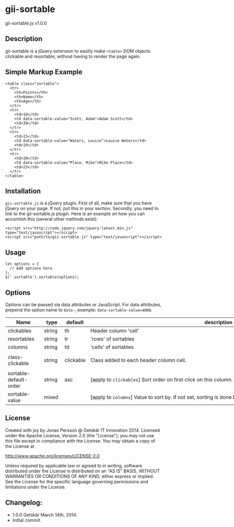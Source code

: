 gii-sortable
============
gii-sortable.js v1.0.0

Description
-----------

gii-sortable is a jQuery extension to easilly make `<table>` DOM
objects clickable and resortable, without having to render the page
again.

Simple Markup Example
---------------------

    <table class="sortable">
      <tr>
        <th>Points</th>
        <th>Name</th>
        <th>Age</th>
      </tr>
      <tr>
        <td>10</td>
        <td data-sortable-value="Scott, Adam">Adam Scott</td>
        <td>39</td>
      </tr>
      <tr>
        <td>15</td>
        <td data-sortable-value="Waters, Louice">Louice Waters</td>
        <td>19</td>
      </tr>
      <tr>
        <td>20</td>
        <td data-sortable-value="Place, Mike">Mike Place</td>
        <td>23</td>
      </tr>
    </table>
    
Installation
------------
`gii-sortable.js` is a jQuery plugin. First of all, make sure that you have jQuery on your page. If not, put this in your <head> section. Secondly, you need to link to the gii-sortable.js plugin. Here is an example on how you can accomlish this (several other methods exist):
  
    <script src="http://code.jquery.com/jquery-latest.min.js" type="text/javascript"></script>
    <script src="path/to/gii-sortable.js" type="text/javascript"></script>

Usage
-----
    let options = {
      // Add options here
    };
    $('.sortable').sortable(options);

Options
-------
Options can be passed via data attributes or JavaScript. For data attributes, prepend the option name to `data-`, example: `data-sortable-value=4000`.
<table class="table table-bordered table-striped" style="width: 1110px;">
                <thead>
                <tr>
                    <th style="width: 100px;">
                        Name</th>
                    <th style="width: 50px;">
                        type</th>
                    <th style="width: 50px;">
                        default</th>
                    <th>
                        description</th>
                </tr>
                </thead>
                <tbody>
                <tr>
                    <td>
                        clickables</td>
                    <td>
                        string</td>
                    <td>
                        th</td>
                    <td>
                        Header column 'cell'</td>
                </tr>
                <tr>
                    <td>
                        resortables</td>
                    <td>
                        string</td>
                    <td>
                        tr</td>
                    <td>
                        'rows' of sortables</td>
                </tr>
                <tr>
                    <td>
                        columns</td>
                    <td>
                        string</td>
                    <td>
                        td</td>
                    <td>
                        'cells' of sortables</td>
                </tr>
                <tr>
                    <td>
                        class-clickable</td>
                    <td>
                        string</td>
                    <td>
                        clickable</td>
                    <td>
                        <p>
                            Class added to each header column cell.</p>
                    </td>
                </tr>
                <tr>
                    <td>
                        sortable-default-order</td>
                    <td>
                        string</td>
                    <td>
                        asc</td>
                    <td>
                        [apply to&nbsp;<code>clickables</code>] Sort order on first click on this column. Set to <code>asc</code>&nbsp;for ascending or <code>desc</code>&nbsp;for descending.</td>
                </tr>
                <tr>
                    <td>
                        sortable-value</td>
                    <td>
                        mixed</td>
                    <td>
                        &nbsp;</td>
                    <td>
                        <span style="background-color: rgb(249, 249, 249);">[apply to&nbsp;</span><code>columns</code><span style="background-color: rgb(249, 249, 249);">]</span>&nbsp;Value to sort by. If not set, sorting is done by cell text. See example above.</td>
                </tr>
                </tbody>
            </table>

License
-------

Created with joy by Jonas Persson @ Getskär IT Innovation 2014.
Licensed under the Apache License, Version 2.0 (the "License"); 
you may not use this file except in compliance with the License.
You may obtain a copy of the License at

http://www.apache.org/licenses/LICENSE-2.0

Unless required by applicable law or agreed to in writing, software
distributed under the License is distributed on an "AS IS" BASIS,
WITHOUT WARRANTIES OR CONDITIONS OF ANY KIND, either express or implied.
See the License for the specific language governing permissions and
limitations under the License.

Changelog:
----------

 * 1.0.0    Getskär March 14th, 2014.
 * Initial commit.
